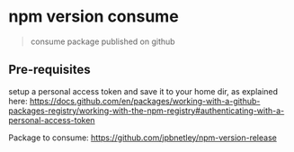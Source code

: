 # npm version consume
> consume package published on github

## Pre-requisites
setup a personal access token and save it to your home dir, as explained here: https://docs.github.com/en/packages/working-with-a-github-packages-registry/working-with-the-npm-registry#authenticating-with-a-personal-access-token

Package to consume: https://github.com/jpbnetley/npm-version-release
